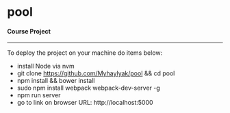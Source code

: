 # pool

#### Course Project
______________________

To deploy the project on your machine do items below:
  - install Node via nvm
  - git clone https://github.com/Myhaylyak/pool && cd pool
  - npm install && bower install
  - sudo npm install webpack webpack-dev-server -g
  - npm run server
  - go to link on browser URL: http://localhost:5000
